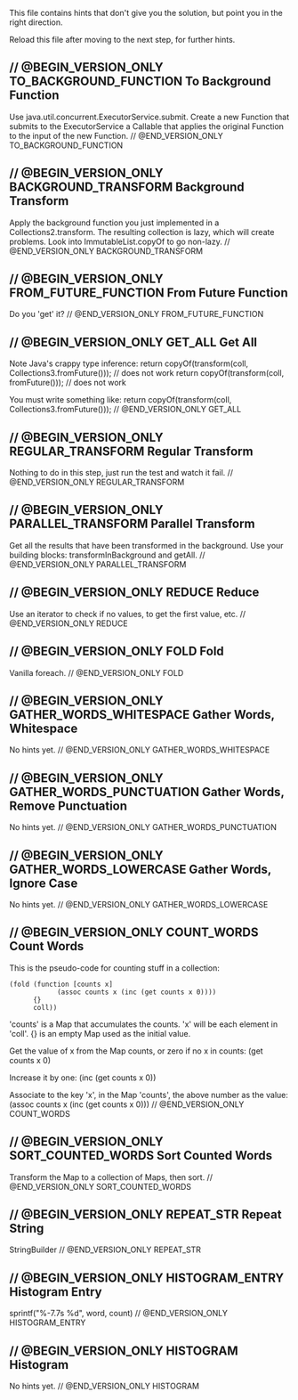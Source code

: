 This file contains hints that don't give you the solution, but point you in the
right direction.

Reload this file after moving to the next step, for further hints.

// @BEGIN_VERSION_ONLY TO_BACKGROUND_FUNCTION
To Background Function
----------------------
Use java.util.concurrent.ExecutorService.submit. Create a new Function that
submits to the ExecutorService a Callable that applies the original Function to
the input of the new Function.
// @END_VERSION_ONLY TO_BACKGROUND_FUNCTION

// @BEGIN_VERSION_ONLY BACKGROUND_TRANSFORM
Background Transform
--------------------
Apply the background function you just implemented in a Collections2.transform.
The resulting collection is lazy, which will create problems. Look into
ImmutableList.copyOf to go non-lazy.
// @END_VERSION_ONLY BACKGROUND_TRANSFORM

// @BEGIN_VERSION_ONLY FROM_FUTURE_FUNCTION
From Future Function
--------------------
Do you 'get' it?
// @END_VERSION_ONLY FROM_FUTURE_FUNCTION

// @BEGIN_VERSION_ONLY GET_ALL
Get All
-------
Note Java's crappy type inference:
	return copyOf(transform(coll, Collections3.fromFuture())); // does not work
	return copyOf(transform(coll, fromFuture())); // does not work

You must write something like:
	return copyOf(transform(coll, Collections3.<A>fromFuture()));
// @END_VERSION_ONLY GET_ALL

// @BEGIN_VERSION_ONLY REGULAR_TRANSFORM
Regular Transform
-----------------
Nothing to do in this step, just run the test and watch it fail.
// @END_VERSION_ONLY REGULAR_TRANSFORM

// @BEGIN_VERSION_ONLY PARALLEL_TRANSFORM
Parallel Transform
------------------
Get all the results that have been transformed in the background.
Use your building blocks: transformInBackground and getAll.
// @END_VERSION_ONLY PARALLEL_TRANSFORM

// @BEGIN_VERSION_ONLY REDUCE
Reduce
------
Use an iterator to check if no values, to get the first value, etc.
// @END_VERSION_ONLY REDUCE

// @BEGIN_VERSION_ONLY FOLD
Fold
----
Vanilla foreach.
// @END_VERSION_ONLY FOLD
	
// @BEGIN_VERSION_ONLY GATHER_WORDS_WHITESPACE
Gather Words, Whitespace
------------------------
No hints yet.
// @END_VERSION_ONLY GATHER_WORDS_WHITESPACE

// @BEGIN_VERSION_ONLY GATHER_WORDS_PUNCTUATION
Gather Words, Remove Punctuation
--------------------------------
No hints yet.
// @END_VERSION_ONLY GATHER_WORDS_PUNCTUATION

// @BEGIN_VERSION_ONLY GATHER_WORDS_LOWERCASE
Gather Words, Ignore Case
-------------------------
No hints yet.
// @END_VERSION_ONLY GATHER_WORDS_LOWERCASE

// @BEGIN_VERSION_ONLY COUNT_WORDS
Count Words
-----------
This is the pseudo-code for counting stuff in a collection:

    (fold (function [counts x]
      	        (assoc counts x (inc (get counts x 0))))
          {}
          coll))

'counts' is a Map that accumulates the counts.
'x' will be each element in 'coll'.
{} is an empty Map used as the initial value.

Get the value of x from the Map counts, or zero if no x in counts:
	(get counts x 0)

Increase it by one:
	(inc (get counts x 0))

Associate to the key 'x', in the Map 'counts', the above number as the value:
    (assoc counts x (inc (get counts x 0)))
// @END_VERSION_ONLY COUNT_WORDS

// @BEGIN_VERSION_ONLY SORT_COUNTED_WORDS
Sort Counted Words
------------------
Transform the Map to a collection of Maps, then sort.
// @END_VERSION_ONLY SORT_COUNTED_WORDS

// @BEGIN_VERSION_ONLY REPEAT_STR
Repeat String
-------------
StringBuilder
// @END_VERSION_ONLY REPEAT_STR

// @BEGIN_VERSION_ONLY HISTOGRAM_ENTRY
Histogram Entry
---------------
sprintf("%-7.7s %d", word, count)
// @END_VERSION_ONLY HISTOGRAM_ENTRY

// @BEGIN_VERSION_ONLY HISTOGRAM
Histogram
---------
No hints yet.
// @END_VERSION_ONLY HISTOGRAM
